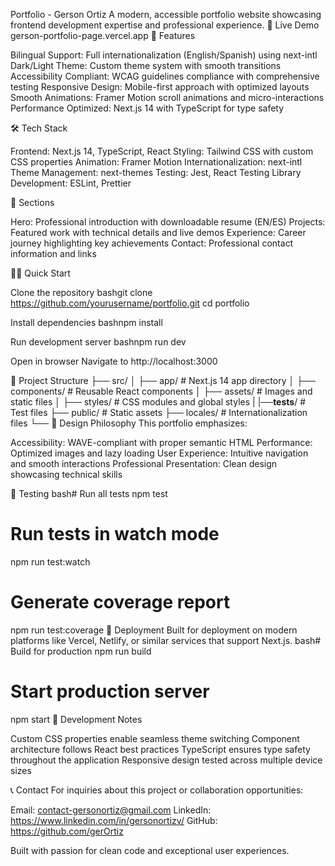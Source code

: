 Portfolio - Gerson Ortiz
A modern, accessible portfolio website showcasing frontend development expertise and professional experience.
🔗 Live Demo
  gerson-portfolio-page.vercel.app
🚀 Features

Bilingual Support: Full internationalization (English/Spanish) using next-intl
Dark/Light Theme: Custom theme system with smooth transitions
Accessibility Compliant: WCAG guidelines compliance with comprehensive testing
Responsive Design: Mobile-first approach with optimized layouts
Smooth Animations: Framer Motion scroll animations and micro-interactions
Performance Optimized: Next.js 14 with TypeScript for type safety

🛠 Tech Stack

Frontend: Next.js 14, TypeScript, React
Styling: Tailwind CSS with custom CSS properties
Animation: Framer Motion
Internationalization: next-intl
Theme Management: next-themes
Testing: Jest, React Testing Library
Development: ESLint, Prettier

📱 Sections

Hero: Professional introduction with downloadable resume (EN/ES)
Projects: Featured work with technical details and live demos
Experience: Career journey highlighting key achievements
Contact: Professional contact information and links

🏃‍♂️ Quick Start

Clone the repository
bashgit clone https://github.com/yourusername/portfolio.git
cd portfolio

Install dependencies
bashnpm install

Run development server
bashnpm run dev

Open in browser
Navigate to http://localhost:3000

📁 Project Structure
├── src/
│   ├── app/           # Next.js 14 app directory
│   ├── components/    # Reusable React components
│   ├── assets/        # Images and static files
│   ├── styles/        # CSS modules and global styles
|   |──__tests__/      # Test files
├── public/            # Static assets
    ├── locales/      # Internationalization files
└──
🎨 Design Philosophy
This portfolio emphasizes:

Accessibility: WAVE-compliant with proper semantic HTML
Performance: Optimized images and lazy loading
User Experience: Intuitive navigation and smooth interactions
Professional Presentation: Clean design showcasing technical skills

🧪 Testing
bash# Run all tests
npm test

# Run tests in watch mode
npm run test:watch

# Generate coverage report
npm run test:coverage
🚀 Deployment
Built for deployment on modern platforms like Vercel, Netlify, or similar services that support Next.js.
bash# Build for production
npm run build

# Start production server
npm start
🔧 Development Notes

Custom CSS properties enable seamless theme switching
Component architecture follows React best practices
TypeScript ensures type safety throughout the application
Responsive design tested across multiple device sizes

📞 Contact
For inquiries about this project or collaboration opportunities:

Email: contact-gersonortiz@gmail.com
LinkedIn: https://www.linkedin.com/in/gersonortizv/
GitHub: https://github.com/gerOrtiz


Built with passion for clean code and exceptional user experiences.